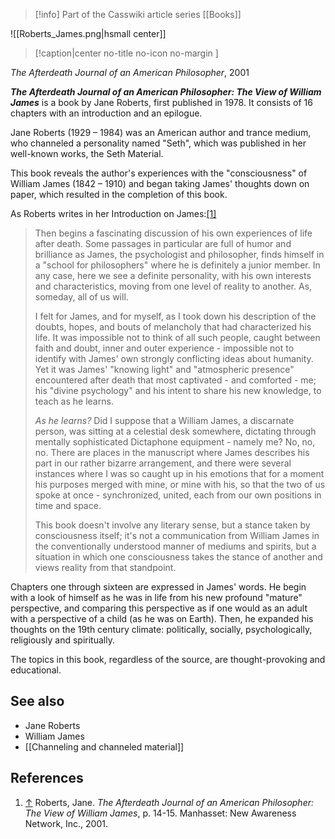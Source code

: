 > [!info] Part of the Casswiki article series [[Books]]

![[Roberts_James.png|hsmall center]]
> [!caption|center no-title no-icon no-margin ]
> 
_The Afterdeath Journal of an American Philosopher_, 2001

_**The Afterdeath Journal of an American Philosopher: The View of William James**_ is a book by Jane Roberts, first published in 1978. It consists of 16 chapters with an introduction and an epilogue.

Jane Roberts (1929 – 1984) was an American author and trance medium, who channeled a personality named "Seth", which was published in her well-known works, the Seth Material.

This book reveals the author's experiences with the "consciousness" of William James (1842 – 1910) and began taking James' thoughts down on paper, which resulted in the completion of this book.

As Roberts writes in her Introduction on James:[\[1\]](#cite_note-1)

> Then begins a fascinating discussion of his own experiences of life after death. Some passages in particular are full of humor and brilliance as James, the psychologist and philosopher, finds himself in a "school for philosophers" where he is definitely a junior member. In any case, here we see a definite personality, with his own interests and characteristics, moving from one level of reality to another. As, someday, all of us will.
> 
> I felt for James, and for myself, as I took down his description of the doubts, hopes, and bouts of melancholy that had characterized his life. It was impossible not to think of all such people, caught between faith and doubt, inner and outer experience - impossible not to identify with James' own strongly conflicting ideas about humanity. Yet it was James' "knowing light" and "atmospheric presence" encountered after death that most captivated - and comforted - me; his "divine psychology" and his intent to share his new knowledge, to teach as he learns.
> 
> _As he learns?_ Did I suppose that a William James, a discarnate person, was sitting at a celestial desk somewhere, dictating through mentally sophisticated Dictaphone equipment - namely me? No, no, no. There are places in the manuscript where James describes his part in our rather bizarre arrangement, and there were several instances where I was so caught up in his emotions that for a moment his purposes merged with mine, or mine with his, so that the two of us spoke at once - synchronized, united, each from our own positions in time and space.
> 
> This book doesn't involve any literary sense, but a stance taken by consciousness itself; it's not a communication from William James in the conventionally understood manner of mediums and spirits, but a situation in which one consciousness takes the stance of another and views reality from that standpoint.

Chapters one through sixteen are expressed in James' words. He begin with a look of himself as he was in life from his new profound "mature" perspective, and comparing this perspective as if one would as an adult with a perspective of a child (as he was on Earth). Then, he expanded his thoughts on the 19th century climate: politically, socially, psychologically, religiously and spiritually.

The topics in this book, regardless of the source, are thought-provoking and educational.

See also
--------

*   Jane Roberts
*   William James
*   [[Channeling and channeled material]]

References
----------

1.  [↑](#cite_ref-1) Roberts, Jane. _The Afterdeath Journal of an American Philosopher: The View of William James_, p. 14-15. Manhasset: New Awareness Network, Inc., 2001.
